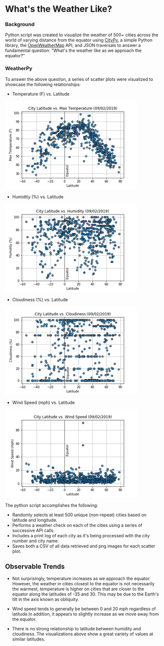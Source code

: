 # What's the Weather Like?

### Background

Python script was created to visualize the weather of 500+ cities across the world of varying distance from the equator using [CityPy](https://pypi.python.org/pypi/citipy), a simple Python library, the [OpenWeatherMap](https://openweathermap.org/api) API, and JSON traversals to answer a fundamental question: "What's the weather like as we approach the equator?"



### WeatherPy

To answer the above question, a series of scatter plots were visualized to showcase the following relationships: 

* Temperature (F) vs. Latitude

![TempVsLat](Images/latitude_vs_temperature.png)



* Humidity (%) vs. Latitude

![HumidityVsLat](Images/latitude_vs_humidity.png)



* Cloudiness (%) vs. Latitude

![CloudinessVsLat](Images/latitude_vs_cloudiness.png)


* Wind Speed (mph) vs. Latitude

![WindSpeedVsLat](Images/latitude_vs_wind.png)


The python script accomplishes the following:

- Randomly selects at least 500 unique (non-repeat) cities based on latitude and longitude.
- Performs a weather check on each of the cities using a series of successive API calls.
- Includes a print log of each city as it's being processed with the city number and city name.
- Saves both a CSV of all data retrieved and png images for each scatter plot.




## Observable Trends

* Not surprisingly, temperature increases as we approach the equator. However, the weather in cities closest to the equator is not necessarily the warmest, temperature is higher on cities that are closer to the equator along the latitudes of -35 and 30. This may be due to the Earth's tilt in the axis known as obliquity.

* Wind speed tends to generally be between 0 and 20 mph regardless of latitude.In addition, it appears to slightly increase as we move away from the equator.

* There is no strong relationship to latitude between humidity and cloudiness. The visualizations above show a great variety of values at similar latitudes.
